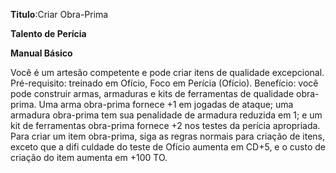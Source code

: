 **Titulo**:Criar Obra-Prima

**Talento de Perícia**

**Manual Básico**

 Você é um artesão competente e pode criar itens de qualidade excepcional. Pré-requisito: treinado em Ofício, Foco em Perícia (Ofício). Benefício: você pode construir armas, armaduras e kits de ferramentas de qualidade obra-prima. Uma arma obra-prima fornece +1 em jogadas de ataque; uma armadura obra-prima tem sua penalidade de armadura reduzida em 1; e um kit de ferramentas obra-prima fornece +2 nos testes da perícia apropriada. Para criar um item obra-prima, siga as regras normais para criação de itens, exceto que a difi culdade do teste de Ofício aumenta em CD+5, e o custo de criação do item aumenta em +100 TO.